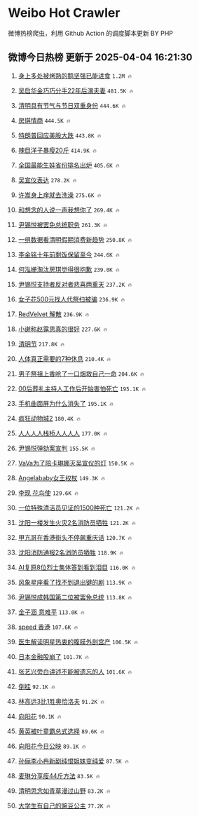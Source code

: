 # Weibo Hot Crawler 



微博热榜爬虫，利用 Github Action 的调度脚本更新 BY PHP 


## 微博今日热榜 更新于 2025-04-04 16:21:30 
1. [身上多处被烤熟的鹅坚强已能进食](https://s.weibo.com/weibo?q=%23%E8%BA%AB%E4%B8%8A%E5%A4%9A%E5%A4%84%E8%A2%AB%E7%83%A4%E7%86%9F%E7%9A%84%E9%B9%85%E5%9D%9A%E5%BC%BA%E5%B7%B2%E8%83%BD%E8%BF%9B%E9%A3%9F%23&t=31&band_rank=1&Refer=top) `1.2M 🔥` 

1. [吴启华金巧巧分手22年后演夫妻](https://s.weibo.com/weibo?q=%E5%90%B4%E5%90%AF%E5%8D%8E%E9%87%91%E5%B7%A7%E5%B7%A7%E5%88%86%E6%89%8B22%E5%B9%B4%E5%90%8E%E6%BC%94%E5%A4%AB%E5%A6%BB&t=31&band_rank=2&Refer=top) `481.5K 🔥` 

1. [清明具有节气与节日双重身份](https://s.weibo.com/weibo?q=%23%E6%B8%85%E6%98%8E%E5%85%B7%E6%9C%89%E8%8A%82%E6%B0%94%E4%B8%8E%E8%8A%82%E6%97%A5%E5%8F%8C%E9%87%8D%E8%BA%AB%E4%BB%BD%23&t=31&band_rank=3&Refer=top) `444.6K 🔥` 

1. [房琪情商](https://s.weibo.com/weibo?q=%E6%88%BF%E7%90%AA%E6%83%85%E5%95%86&t=31&band_rank=4&Refer=top) `444.5K 🔥` 

1. [特朗普回应美股大跌](https://s.weibo.com/weibo?q=%23%E7%89%B9%E6%9C%97%E6%99%AE%E5%9B%9E%E5%BA%94%E7%BE%8E%E8%82%A1%E5%A4%A7%E8%B7%8C%23&t=31&band_rank=5&Refer=top) `443.8K 🔥` 

1. [辣目洋子暴瘦20斤](https://s.weibo.com/weibo?q=%23%E8%BE%A3%E7%9B%AE%E6%B4%8B%E5%AD%90%E6%9A%B4%E7%98%A620%E6%96%A4%23&t=31&band_rank=6&Refer=top) `414.9K 🔥` 

1. [全国最能生娃省份排名出炉](https://s.weibo.com/weibo?q=%23%E5%85%A8%E5%9B%BD%E6%9C%80%E8%83%BD%E7%94%9F%E5%A8%83%E7%9C%81%E4%BB%BD%E6%8E%92%E5%90%8D%E5%87%BA%E7%82%89%23&t=31&band_rank=7&Refer=top) `405.6K 🔥` 

1. [吴宣仪表达](https://s.weibo.com/weibo?q=%E5%90%B4%E5%AE%A3%E4%BB%AA%E8%A1%A8%E8%BE%BE&t=31&band_rank=8&Refer=top) `278.2K 🔥` 

1. [许嵩身上痒就去洗澡](https://s.weibo.com/weibo?q=%E8%AE%B8%E5%B5%A9%E8%BA%AB%E4%B8%8A%E7%97%92%E5%B0%B1%E5%8E%BB%E6%B4%97%E6%BE%A1&t=31&band_rank=9&Refer=top) `275.6K 🔥` 

1. [和想念的人说一声我想你了](https://s.weibo.com/weibo?q=%23%E5%92%8C%E6%83%B3%E5%BF%B5%E7%9A%84%E4%BA%BA%E8%AF%B4%E4%B8%80%E5%A3%B0%E6%88%91%E6%83%B3%E4%BD%A0%E4%BA%86%23&t=31&band_rank=10&Refer=top) `269.4K 🔥` 

1. [尹锡悦被罢免总统职务](https://s.weibo.com/weibo?q=%23%E5%B0%B9%E9%94%A1%E6%82%A6%E8%A2%AB%E7%BD%A2%E5%85%8D%E6%80%BB%E7%BB%9F%E8%81%8C%E5%8A%A1%23&t=31&band_rank=11&Refer=top) `261.3K 🔥` 

1. [一组数据看清明假期消费新趋势](https://s.weibo.com/weibo?q=%23%E4%B8%80%E7%BB%84%E6%95%B0%E6%8D%AE%E7%9C%8B%E6%B8%85%E6%98%8E%E5%81%87%E6%9C%9F%E6%B6%88%E8%B4%B9%E6%96%B0%E8%B6%8B%E5%8A%BF%23&t=31&band_rank=12&Refer=top) `250.8K 🔥` 

1. [李金铭十年前剩饭保留至今](https://s.weibo.com/weibo?q=%23%E6%9D%8E%E9%87%91%E9%93%AD%E5%8D%81%E5%B9%B4%E5%89%8D%E5%89%A9%E9%A5%AD%E4%BF%9D%E7%95%99%E8%87%B3%E4%BB%8A%23&t=31&band_rank=13&Refer=top) `244.6K 🔥` 

1. [何泓姗淘汰房琪觉得很抱歉](https://s.weibo.com/weibo?q=%23%E4%BD%95%E6%B3%93%E5%A7%97%E6%B7%98%E6%B1%B0%E6%88%BF%E7%90%AA%E8%A7%89%E5%BE%97%E5%BE%88%E6%8A%B1%E6%AD%89%23&t=31&band_rank=14&Refer=top) `239.0K 🔥` 

1. [尹锡悦支持者反对者悲喜两重天](https://s.weibo.com/weibo?q=%23%E5%B0%B9%E9%94%A1%E6%82%A6%E6%94%AF%E6%8C%81%E8%80%85%E5%8F%8D%E5%AF%B9%E8%80%85%E6%82%B2%E5%96%9C%E4%B8%A4%E9%87%8D%E5%A4%A9%23&t=31&band_rank=15&Refer=top) `237.2K 🔥` 

1. [女子花500元找人代祭扫被骗](https://s.weibo.com/weibo?q=%23%E5%A5%B3%E5%AD%90%E8%8A%B1500%E5%85%83%E6%89%BE%E4%BA%BA%E4%BB%A3%E7%A5%AD%E6%89%AB%E8%A2%AB%E9%AA%97%23&t=31&band_rank=16&Refer=top) `236.9K 🔥` 

1. [RedVelvet 解散](https://s.weibo.com/weibo?q=RedVelvet%20%E8%A7%A3%E6%95%A3&t=31&band_rank=17&Refer=top) `236.9K 🔥` 

1. [小谢称赵露思真的很好](https://s.weibo.com/weibo?q=%23%E5%B0%8F%E8%B0%A2%E7%A7%B0%E8%B5%B5%E9%9C%B2%E6%80%9D%E7%9C%9F%E7%9A%84%E5%BE%88%E5%A5%BD%23&t=31&band_rank=18&Refer=top) `227.6K 🔥` 

1. [清明节](https://s.weibo.com/weibo?q=%E6%B8%85%E6%98%8E%E8%8A%82&t=31&band_rank=19&Refer=top) `217.8K 🔥` 

1. [人体真正需要的7种休息](https://s.weibo.com/weibo?q=%23%E4%BA%BA%E4%BD%93%E7%9C%9F%E6%AD%A3%E9%9C%80%E8%A6%81%E7%9A%847%E7%A7%8D%E4%BC%91%E6%81%AF%23&t=31&band_rank=20&Refer=top) `210.4K 🔥` 

1. [男子祭祖上香呛了一口烟救自己一命](https://s.weibo.com/weibo?q=%23%E7%94%B7%E5%AD%90%E7%A5%AD%E7%A5%96%E4%B8%8A%E9%A6%99%E5%91%9B%E4%BA%86%E4%B8%80%E5%8F%A3%E7%83%9F%E6%95%91%E8%87%AA%E5%B7%B1%E4%B8%80%E5%91%BD%23&t=31&band_rank=21&Refer=top) `204.6K 🔥` 

1. [00后葬礼主持人工作后开始害怕死亡](https://s.weibo.com/weibo?q=%2300%E5%90%8E%E8%91%AC%E7%A4%BC%E4%B8%BB%E6%8C%81%E4%BA%BA%E5%B7%A5%E4%BD%9C%E5%90%8E%E5%BC%80%E5%A7%8B%E5%AE%B3%E6%80%95%E6%AD%BB%E4%BA%A1%23&t=31&band_rank=22&Refer=top) `195.1K 🔥` 

1. [手机曲面屏为什么消失了](https://s.weibo.com/weibo?q=%E6%89%8B%E6%9C%BA%E6%9B%B2%E9%9D%A2%E5%B1%8F%E4%B8%BA%E4%BB%80%E4%B9%88%E6%B6%88%E5%A4%B1%E4%BA%86&t=31&band_rank=23&Refer=top) `195.1K 🔥` 

1. [疯狂动物城2](https://s.weibo.com/weibo?q=%23%E7%96%AF%E7%8B%82%E5%8A%A8%E7%89%A9%E5%9F%8E2%23&t=31&band_rank=24&Refer=top) `180.4K 🔥` 

1. [人人人人栈桥人人人人](https://s.weibo.com/weibo?q=%23%E4%BA%BA%E4%BA%BA%E4%BA%BA%E4%BA%BA%E6%A0%88%E6%A1%A5%E4%BA%BA%E4%BA%BA%E4%BA%BA%E4%BA%BA%23&t=31&band_rank=25&Refer=top) `177.0K 🔥` 

1. [尹锡悦弹劾案宣判](https://s.weibo.com/weibo?q=%23%E5%B0%B9%E9%94%A1%E6%82%A6%E5%BC%B9%E5%8A%BE%E6%A1%88%E5%AE%A3%E5%88%A4%23&t=31&band_rank=26&Refer=top) `155.5K 🔥` 

1. [VaVa为了陪卡琳娜灭吴宣仪的灯](https://s.weibo.com/weibo?q=VaVa%E4%B8%BA%E4%BA%86%E9%99%AA%E5%8D%A1%E7%90%B3%E5%A8%9C%E7%81%AD%E5%90%B4%E5%AE%A3%E4%BB%AA%E7%9A%84%E7%81%AF&t=31&band_rank=27&Refer=top) `150.5K 🔥` 

1. [Angelababy女王权杖](https://s.weibo.com/weibo?q=%23Angelababy%E5%A5%B3%E7%8E%8B%E6%9D%83%E6%9D%96%23&t=31&band_rank=28&Refer=top) `149.3K 🔥` 

1. [李现 花鸟使](https://s.weibo.com/weibo?q=%E6%9D%8E%E7%8E%B0%20%E8%8A%B1%E9%B8%9F%E4%BD%BF&t=31&band_rank=29&Refer=top) `129.6K 🔥` 

1. [一位特殊清洁员见证的1500种死亡](https://s.weibo.com/weibo?q=%23%E4%B8%80%E4%BD%8D%E7%89%B9%E6%AE%8A%E6%B8%85%E6%B4%81%E5%91%98%E8%A7%81%E8%AF%81%E7%9A%841500%E7%A7%8D%E6%AD%BB%E4%BA%A1%23&t=31&band_rank=30&Refer=top) `121.2K 🔥` 

1. [沈阳一楼发生火灾2名消防员牺牲](https://s.weibo.com/weibo?q=%23%E6%B2%88%E9%98%B3%E4%B8%80%E6%A5%BC%E5%8F%91%E7%94%9F%E7%81%AB%E7%81%BE2%E5%90%8D%E6%B6%88%E9%98%B2%E5%91%98%E7%89%BA%E7%89%B2%23&t=31&band_rank=31&Refer=top) `121.2K 🔥` 

1. [甲亢哥在香港街头不停飙重庆话](https://s.weibo.com/weibo?q=%23%E7%94%B2%E4%BA%A2%E5%93%A5%E5%9C%A8%E9%A6%99%E6%B8%AF%E8%A1%97%E5%A4%B4%E4%B8%8D%E5%81%9C%E9%A3%99%E9%87%8D%E5%BA%86%E8%AF%9D%23&t=31&band_rank=32&Refer=top) `120.7K 🔥` 

1. [沈阳消防通报2名消防员牺牲](https://s.weibo.com/weibo?q=%23%E6%B2%88%E9%98%B3%E6%B6%88%E9%98%B2%E9%80%9A%E6%8A%A52%E5%90%8D%E6%B6%88%E9%98%B2%E5%91%98%E7%89%BA%E7%89%B2%23&t=31&band_rank=33&Refer=top) `118.9K 🔥` 

1. [AI复原8位烈士集体答到看到泪目](https://s.weibo.com/weibo?q=%23AI%E5%A4%8D%E5%8E%9F8%E4%BD%8D%E7%83%88%E5%A3%AB%E9%9B%86%E4%BD%93%E7%AD%94%E5%88%B0%E7%9C%8B%E5%88%B0%E6%B3%AA%E7%9B%AE%23&t=31&band_rank=34&Refer=top) `116.0K 🔥` 

1. [风象星座看了找不到退出键的剧](https://s.weibo.com/weibo?q=%E9%A3%8E%E8%B1%A1%E6%98%9F%E5%BA%A7%E7%9C%8B%E4%BA%86%E6%89%BE%E4%B8%8D%E5%88%B0%E9%80%80%E5%87%BA%E9%94%AE%E7%9A%84%E5%89%A7&t=31&band_rank=35&Refer=top) `113.9K 🔥` 

1. [尹锡悦成韩国第二位被罢免总统](https://s.weibo.com/weibo?q=%23%E5%B0%B9%E9%94%A1%E6%82%A6%E6%88%90%E9%9F%A9%E5%9B%BD%E7%AC%AC%E4%BA%8C%E4%BD%8D%E8%A2%AB%E7%BD%A2%E5%85%8D%E6%80%BB%E7%BB%9F%23&t=31&band_rank=36&Refer=top) `113.8K 🔥` 

1. [金子涵 意难平](https://s.weibo.com/weibo?q=%E9%87%91%E5%AD%90%E6%B6%B5%20%E6%84%8F%E9%9A%BE%E5%B9%B3&t=31&band_rank=37&Refer=top) `113.0K 🔥` 

1. [speed 香港](https://s.weibo.com/weibo?q=speed%20%E9%A6%99%E6%B8%AF&t=31&band_rank=38&Refer=top) `107.6K 🔥` 

1. [医生解读明星热衷的腹膜外剖宫产](https://s.weibo.com/weibo?q=%23%E5%8C%BB%E7%94%9F%E8%A7%A3%E8%AF%BB%E6%98%8E%E6%98%9F%E7%83%AD%E8%A1%B7%E7%9A%84%E8%85%B9%E8%86%9C%E5%A4%96%E5%89%96%E5%AE%AB%E4%BA%A7%23&t=31&band_rank=39&Refer=top) `106.5K 🔥` 

1. [日本金融股崩了](https://s.weibo.com/weibo?q=%23%E6%97%A5%E6%9C%AC%E9%87%91%E8%9E%8D%E8%82%A1%E5%B4%A9%E4%BA%86%23&t=31&band_rank=40&Refer=top) `101.7K 🔥` 

1. [张艺兴旁白讲述不能被遗忘的人](https://s.weibo.com/weibo?q=%23%E5%BC%A0%E8%89%BA%E5%85%B4%E6%97%81%E7%99%BD%E8%AE%B2%E8%BF%B0%E4%B8%8D%E8%83%BD%E8%A2%AB%E9%81%97%E5%BF%98%E7%9A%84%E4%BA%BA%23&t=31&band_rank=41&Refer=top) `101.6K 🔥` 

1. [倒挂](https://s.weibo.com/weibo?q=%E5%80%92%E6%8C%82&t=31&band_rank=42&Refer=top) `92.1K 🔥` 

1. [林高远3比1胜奥恰洛夫](https://s.weibo.com/weibo?q=%23%E6%9E%97%E9%AB%98%E8%BF%9C3%E6%AF%941%E8%83%9C%E5%A5%A5%E6%81%B0%E6%B4%9B%E5%A4%AB%23&t=31&band_rank=43&Refer=top) `91.2K 🔥` 

1. [向阳花](https://s.weibo.com/weibo?q=%E5%90%91%E9%98%B3%E8%8A%B1&t=31&band_rank=44&Refer=top) `90.1K 🔥` 

1. [黄英被叶童霸总式选择](https://s.weibo.com/weibo?q=%E9%BB%84%E8%8B%B1%E8%A2%AB%E5%8F%B6%E7%AB%A5%E9%9C%B8%E6%80%BB%E5%BC%8F%E9%80%89%E6%8B%A9&t=31&band_rank=45&Refer=top) `89.6K 🔥` 

1. [向阳花今日公映](https://s.weibo.com/weibo?q=%23%E5%90%91%E9%98%B3%E8%8A%B1%E4%BB%8A%E6%97%A5%E5%85%AC%E6%98%A0%23&t=31&band_rank=46&Refer=top) `89.1K 🔥` 

1. [孙俪李小冉新剧纯恨姐妹变纯爱](https://s.weibo.com/weibo?q=%E5%AD%99%E4%BF%AA%E6%9D%8E%E5%B0%8F%E5%86%89%E6%96%B0%E5%89%A7%E7%BA%AF%E6%81%A8%E5%A7%90%E5%A6%B9%E5%8F%98%E7%BA%AF%E7%88%B1&t=31&band_rank=47&Refer=top) `87.5K 🔥` 

1. [麦琳分享瘦44斤方法](https://s.weibo.com/weibo?q=%23%E9%BA%A6%E7%90%B3%E5%88%86%E4%BA%AB%E7%98%A644%E6%96%A4%E6%96%B9%E6%B3%95%23&t=31&band_rank=48&Refer=top) `83.5K 🔥` 

1. [清明思念如青草漫过山野](https://s.weibo.com/weibo?q=%23%E6%B8%85%E6%98%8E%E6%80%9D%E5%BF%B5%E5%A6%82%E9%9D%92%E8%8D%89%E6%BC%AB%E8%BF%87%E5%B1%B1%E9%87%8E%23&t=31&band_rank=49&Refer=top) `83.2K 🔥` 

1. [大学生有自己的豌豆公主](https://s.weibo.com/weibo?q=%E5%A4%A7%E5%AD%A6%E7%94%9F%E6%9C%89%E8%87%AA%E5%B7%B1%E7%9A%84%E8%B1%8C%E8%B1%86%E5%85%AC%E4%B8%BB&t=31&band_rank=50&Refer=top) `77.2K 🔥` 


